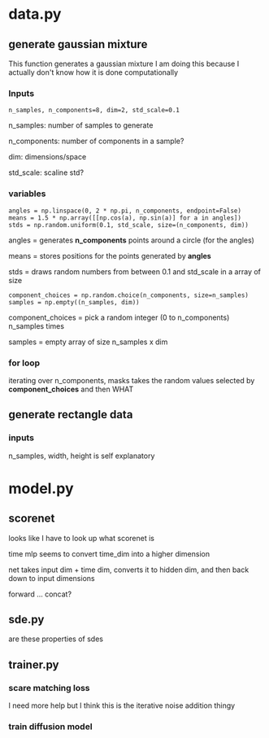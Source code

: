 # data.py

## generate gaussian mixture
This function generates a gaussian mixture
I am doing this because I actually don't know how it is done computationally
### Inputs 
```
n_samples, n_components=8, dim=2, std_scale=0.1
```
n_samples: number of samples to generate

n_components: number of components in a sample?

dim: dimensions/space

std_scale: scaline std?

### variables
```
angles = np.linspace(0, 2 * np.pi, n_components, endpoint=False)
means = 1.5 * np.array([[np.cos(a), np.sin(a)] for a in angles])
stds = np.random.uniform(0.1, std_scale, size=(n_components, dim))
```

angles = generates **n_components** points around a circle (for the angles)

means = stores positions for the points generated by **angles**

stds = draws random numbers from between 0.1 and std_scale in a array of size

```
component_choices = np.random.choice(n_components, size=n_samples)
samples = np.empty((n_samples, dim))
```

component_choices = pick a random integer (0 to n_components) n_samples times

samples = empty array of size n_samples x dim

### for loop

iterating over n_components, masks takes the random values selected by **component_choices** and then WHAT 

## generate rectangle data

### inputs
n_samples, width, height
is self explanatory

# model.py

## scorenet
looks like I have to look up what scorenet is

time mlp seems to convert time_dim into a higher dimension

net takes input dim + time dim, converts it to hidden dim, and then back down to input dimensions

forward 
... concat?

## sde.py
are these properties of sdes


## trainer.py
### scare matching loss
I need more help but I think this is the iterative noise addition thingy

### train diffusion model

